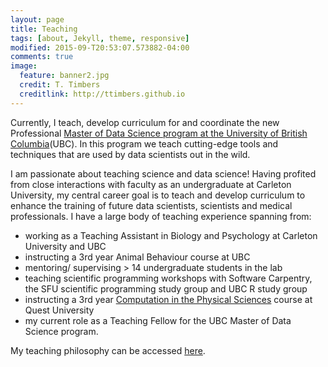 ```yaml
---
layout: page
title: Teaching
tags: [about, Jekyll, theme, responsive]
modified: 2015-09-T20:53:07.573882-04:00
comments: true
image:
  feature: banner2.jpg
  credit: T. Timbers
  creditlink: http://ttimbers.github.io
---
```

Currently, I teach, develop curriculum for and coordinate the new Professional [Master of Data Science program at the University of British Columbia](http://masterdatascience.science.ubc.ca/)(UBC). In this program we teach cutting-edge tools and techniques that are used by data scientists out in the wild. 

I am passionate about teaching science and data science! Having profited from close interactions with faculty as an undergraduate at Carleton University, my central career goal is to teach and develop curriculum to enhance the training of future data scientists, scientists and medical professionals.
I have a large body of teaching experience spanning from:
  -  working as a Teaching Assistant in Biology and Psychology at Carleton University and UBC
  - instructing a 3rd year Animal Behaviour course at UBC
  - mentoring/ supervising > 14 undergraduate students in the lab 
  - teaching scientific programming workshops with Software Carpentry, the SFU scientific programming study group and UBC R study group
  - instructing a 3rd year [Computation in the Physical Sciences](http://phy3009.github.io/PHY3009-2015/) course at Quest University 
  - my current role as a Teaching Fellow for the UBC Master of Data Science program.

My teaching philosophy can be accessed [here](Timbers_teaching_philosophy.pdf).
